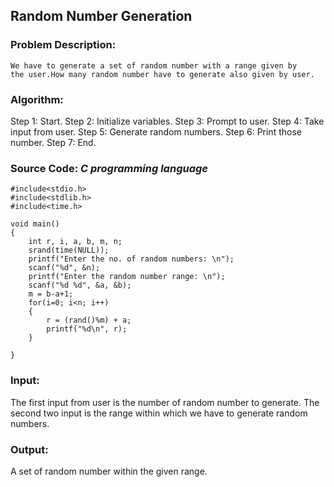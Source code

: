 ## Random Number Generation

### Problem Description: 
	We have to generate a set of random number with a range given by 
	the user.How many random number have to generate also given by user.
	
### Algorithm:
Step 1: Start.
Step 2: Initialize variables.
Step 3: Prompt to user.
Step 4: Take input from user.
Step 5: Generate random numbers.
Step 6: Print those number.
Step 7: End.

### Source Code:  *C programming language*
```
#include<stdio.h>
#include<stdlib.h>
#include<time.h>

void main()
{
    int r, i, a, b, m, n;
    srand(time(NULL));
    printf("Enter the no. of random numbers: \n");
    scanf("%d", &n);
    printf("Enter the random number range: \n");
    scanf("%d %d", &a, &b);
    m = b-a+1;
    for(i=0; i<n; i++)
    {
        r = (rand()%m) + a;
        printf("%d\n", r);
    }

}
```

### Input:
The first input from user is the number of random number to generate.
The second two input is the range within which we have to generate random numbers.

### Output:
A set of random number within the given range.

